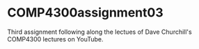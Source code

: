 # COMP4300assignment03
Third assignment following along the lectues of Dave Churchill's COMP4300 lectures on YouTube.

